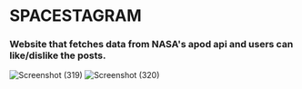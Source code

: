 # SPACESTAGRAM

### Website that fetches data from NASA's apod api and users can like/dislike the posts.


![Screenshot (319)](https://user-images.githubusercontent.com/58587256/148984977-96cda9c7-da2f-45d8-bc48-30036a669b13.png)
![Screenshot (320)](https://user-images.githubusercontent.com/58587256/148984994-515b2e7e-9464-407c-aa4f-151034e1806d.png)
